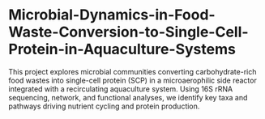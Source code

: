 # Microbial-Dynamics-in-Food-Waste-Conversion-to-Single-Cell-Protein-in-Aquaculture-Systems
This project explores microbial communities converting carbohydrate-rich food wastes into single-cell protein (SCP) in a microaerophilic side reactor integrated with a recirculating aquaculture system. Using 16S rRNA sequencing, network, and functional analyses, we identify key taxa and pathways driving nutrient cycling and protein production.
